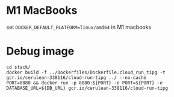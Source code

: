 # M1 MacBooks
set `DOCKER_DEFAULT_PLATFORM=linux/amd64` in M1 macbooks

# Debug image

```
cd stack/
docker build -f ../Dockerfiles/Dockerfile.cloud_run_tipg -t gcr.io/cerulean-338116/cloud-run-tipg ../ --no-cache
PORT=8080 && docker run -p 8080:${PORT} -e PORT=${PORT} -e DATABASE_URL=${DB_URL} gcr.io/cerulean-338116/cloud-run-tipg
```
